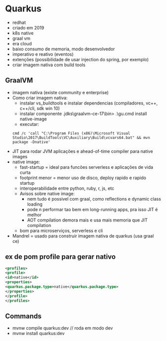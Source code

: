 # Quarkus

- redhat
- criado em 2019
- k8s native
- graal vm
- era cloud
- baixo consumo de memoria, modo desenvolvedor
- imperativo e reativo (eventos)
- extenções (possibilidade de usar injection do spring, por exemplo)
- criar imagem nativa com build tools

## GraalVM

- imagem nativa (existe community e enterprise)
- Como criar imagem nativa:
  - instalar vs_buildtools e instalar dependencias (compiladores, vc++, c++/cli, sdk win 10)
  - instalar componente .jdks\graalvm-ce-17\bin> .\gu.cmd install native-image
  - executar:
  ```shell
  cmd /c 'call "C:\Program Files (x86)\Microsoft Visual Studio\2017\BuildTools\VC\Auxiliary\Build\vcvars64.bat" && mvn package -Dnative'
  ```
- JIT para rodar JVM aplicações e ahead-of-time compiler para native images
- native image:
  - fast-startup = ideal para funcões serverless e aplicações de vida curta
  - footprint menor = menor uso de disco, deploy rapido e rapido startup
  - interoperabilidade entre python, ruby, r, js, etc
  - Avisos sobre native image:
    - nem tudo é possivel com graal, como reflections e dynamic class loading
    - pode n performar tao bem em long-running apps, pra isso JIT é melhor
    - AOT compilation demora mais e usa mais memoria que JIT compilation
  - bom para microserviços, serverless e cli
- Mandrel = usado para construir imagem nativa de quarkus (usa graal ce)

## ex de pom profile para gerar nativo
```xml
<profiles>
<profile>
<id>native</id>
<properties>
<quarkus.package.type>native</quarkus.package.type>
</properties>
</profile>
</profiles>
```

## Commands

- mvnw compile quarkus:dev // roda em modo dev
- mvnw install quarkus:dev